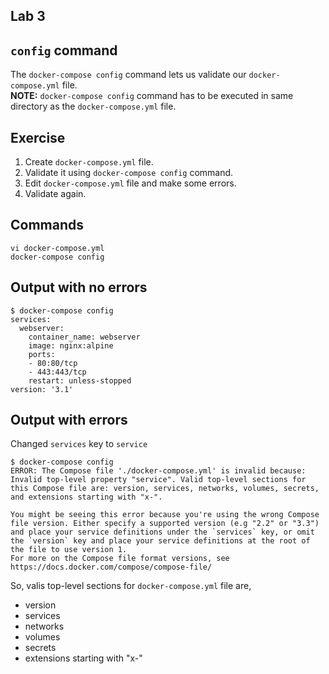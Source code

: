 ## Lab 3

## `config` command
The `docker-compose config` command lets us validate our `docker-compose.yml` file. <br>
**NOTE:** `docker-compose config` command has to be executed in same directory as the `docker-compose.yml` file.

## Exercise
1. Create `docker-compose.yml` file.
2. Validate it using `docker-compose config` command.
3. Edit `docker-compose.yml` file and make some errors.
4. Validate again.

## Commands
```
vi docker-compose.yml
docker-compose config
```

## Output with no errors
```
$ docker-compose config
services:
  webserver:
    container_name: webserver
    image: nginx:alpine
    ports:
    - 80:80/tcp
    - 443:443/tcp
    restart: unless-stopped
version: '3.1'
```

## Output with errors
Changed `services` key to `service`

```
$ docker-compose config
ERROR: The Compose file './docker-compose.yml' is invalid because:
Invalid top-level property "service". Valid top-level sections for this Compose file are: version, services, networks, volumes, secrets, and extensions starting with "x-".

You might be seeing this error because you're using the wrong Compose file version. Either specify a supported version (e.g "2.2" or "3.3") and place your service definitions under the `services` key, or omit the `version` key and place your service definitions at the root of the file to use version 1.
For more on the Compose file format versions, see https://docs.docker.com/compose/compose-file/
```

So, valis top-level sections for `docker-compose.yml` file are,
- version
- services
- networks
- volumes
- secrets
- extensions starting with "x-"
